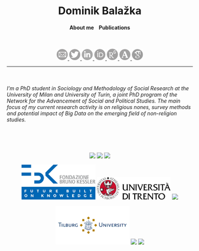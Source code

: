 <h1 align="center">Dominik Balažka</h1>
<h4 align="center">About me &nbsp;&nbsp; Publications</h4>
<br>
<center><p float="left">
  <a href="dominik.balazka@unimi.it"> <img src="images/Email.png" width="30" /> </a>
  <a href="https://twitter.com/DBalazka"> <img src="images/Twitter.png" width="30" /> </a>
  <a href="https://www.linkedin.com/in/dominikbalazka/?locale=en_US"> <img src="images/Linkedin.png" width="30" /> </a>
  <a href="http://orcid.org/0000-0002-1070-8673"> <img src="images/Orcid.png" width="30" /> </a>
  <a href="https://www.researchgate.net/profile/Dominik_Balazka"> <img src="images/ResearchGate.png" width="30" /> </a>
  <a href="https://unimi.academia.edu/DominikBalazka"> <img src="images/Academia.png" width="30" /> </a>
  <a href="https://scholar.google.com/citations?user=5exeJbgAAAAJ&hl=en"> <img src="images/googleScholar.png" width="30" /> </a>
</p>
<hr>
<br>
<h6 align="left">I’m a PhD student in Sociology and Methodology of Social Research at the University of Milan and University of Turin, a joint PhD program of the Network for the Advancement of Social and Political Studies. The main focus of my current research activity is on religious nones, survey methods and potential impact of Big Data on the emerging field of non-religion studies.</h6>
<br>
<br>
<p float="left">
  <img src="https://www.unimi.it/sites/default/files/2019-05/LogoFooter_a9f0c3692bf29c71609e5f204522c5d4_0.png" width="200" />
  <img src="https://www.unito.it/sites/all/themes/bsunito/img/logo_new.svg" width="200" /> 
  <img src="https://academicpositions.com/uploads/f6c/c18/f6cc18a58f0f55362e3c0ffb75f57909.png" width="200" />
</p>
<p float="left">
  <img src="FBKlogo.png" width="200" />
  <img src="unitnlogo.png" width="200" /> 
  <img src="https://europeanvaluesstudy.eu/wp-content/uploads/2018/09/logo-evs.png" width="200" />
</p>
<p float="left">
  <img src="Tilburglogo.png" width="200" />
  <img src="https://confronti.net/wp-content/uploads/2020/04/small-confronti_logo_2048%C3%971080px_blu-e1586533865817.png" width="200" /> 
  <img src="https://lh3.googleusercontent.com/proxy/xi6hOGR9XykfJcSH-FdxcICV6QJNXwojOUk8h561FV9VHGju13yzHjYguE-vh97dGEQm2KVmJtCgBOIRYmrRqzET4C_5eY3SIg" width="200" />
</p>
